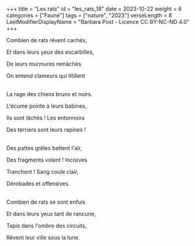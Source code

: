 +++
title = "Les rats"
id = "les_rats_18"
date = 2023-10-22
weight = 6
categories = ["Faune"]
tags = ["nature", "2023"]
verseLength = 8
LastModifierDisplayName = "Barbara Post - Licence CC BY-NC-ND 4.0"
+++

Combien de rats rêvent cachés,

Et dans leurs yeux des escarbilles,

De leurs murmures remâchés

On entend clameurs qui titillent

 \
La rage des chiens bruns et noirs.

L'écume pointe à leurs babines,

Ils sont lâchés ! Les entonnoirs

Des terriers sont leurs rapines !

 \
Des pattes grêles battent l'air,

Des fragments volent ! Incisives

Tranchent ! Sang coule clair,

Dérobades et offensives.

 \
Combien de rats se sont enfuis

Et dans leurs yeux tant de rancune,

Tapis dans l'ombre des circuits,

Rêvent leur ville sous la lune.
